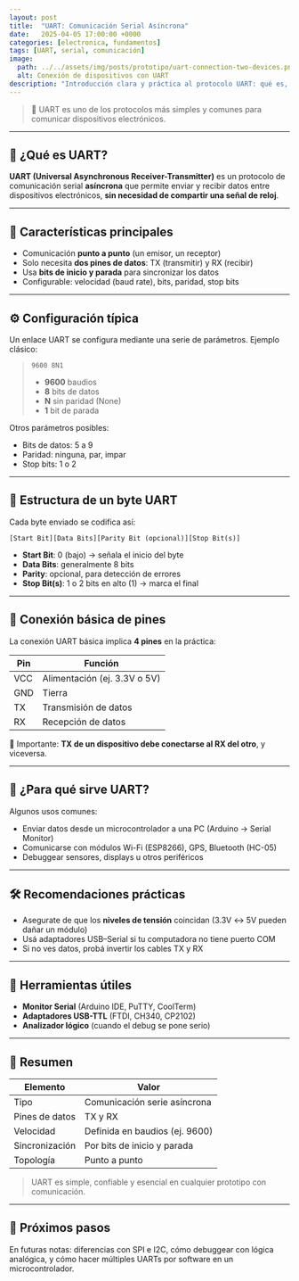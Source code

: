 ```yaml
---
layout: post
title:  "UART: Comunicación Serial Asíncrona"
date:   2025-04-05 17:00:00 +0000
categories: [electronica, fundamentos]
tags: [UART, serial, comunicación]
image:
  path: ../../assets/img/posts/prototipo/uart-connection-two-devices.png
  alt: Conexión de dispositivos con UART 
description: "Introducción clara y práctica al protocolo UART: qué es, cómo funciona la comunicación serial asíncrona, configuración típica, estructura de los datos, conexión de pines y recomendaciones para usar UART en proyectos electrónicos."
---
```


> 📡 UART es uno de los protocolos más simples y comunes para comunicar dispositivos electrónicos.

---

## 🔧 ¿Qué es UART?

**UART (Universal Asynchronous Receiver-Transmitter)** es un protocolo de comunicación serial **asíncrona** que permite enviar y recibir datos entre dispositivos electrónicos, **sin necesidad de compartir una señal de reloj**.

---

## 📌 Características principales

- Comunicación **punto a punto** (un emisor, un receptor)
- Solo necesita **dos pines de datos**: TX (transmitir) y RX (recibir)
- Usa **bits de inicio y parada** para sincronizar los datos
- Configurable: velocidad (baud rate), bits, paridad, stop bits

---

## ⚙️ Configuración típica

Un enlace UART se configura mediante una serie de parámetros. Ejemplo clásico:

> `9600 8N1`  
> - **9600** baudios  
> - **8** bits de datos  
> - **N** sin paridad (None)  
> - **1** bit de parada  

Otros parámetros posibles:
- Bits de datos: 5 a 9
- Paridad: ninguna, par, impar
- Stop bits: 1 o 2

---

## 🔄 Estructura de un byte UART

Cada byte enviado se codifica así:

```
[Start Bit][Data Bits][Parity Bit (opcional)][Stop Bit(s)]
```


- **Start Bit**: 0 (bajo) → señala el inicio del byte
- **Data Bits**: generalmente 8 bits
- **Parity**: opcional, para detección de errores
- **Stop Bit(s)**: 1 o 2 bits en alto (1) → marca el final

---

## 🧷 Conexión básica de pines

La conexión UART básica implica **4 pines** en la práctica:

| Pin | Función                      |
| --- | ---------------------------- |
| VCC | Alimentación (ej. 3.3V o 5V) |
| GND | Tierra                       |
| TX  | Transmisión de datos         |
| RX  | Recepción de datos           |

📌 Importante: **TX de un dispositivo debe conectarse al RX del otro**, y viceversa.

---

## 🧪 ¿Para qué sirve UART?

Algunos usos comunes:

- Enviar datos desde un microcontrolador a una PC (Arduino → Serial Monitor)
- Comunicarse con módulos Wi-Fi (ESP8266), GPS, Bluetooth (HC-05)
- Debuggear sensores, displays u otros periféricos

---

## 🛠️ Recomendaciones prácticas

- Asegurate de que los **niveles de tensión** coincidan (3.3V ↔ 5V pueden dañar un módulo)
- Usá adaptadores USB–Serial si tu computadora no tiene puerto COM
- Si no ves datos, probá invertir los cables TX y RX

---

## 🧰 Herramientas útiles

- **Monitor Serial** (Arduino IDE, PuTTY, CoolTerm)
- **Adaptadores USB-TTL** (FTDI, CH340, CP2102)
- **Analizador lógico** (cuando el debug se pone serio)

---

## 🧠 Resumen

| Elemento       | Valor                          |
| -------------- | ------------------------------ |
| Tipo           | Comunicación serie asíncrona   |
| Pines de datos | TX y RX                        |
| Velocidad      | Definida en baudios (ej. 9600) |
| Sincronización | Por bits de inicio y parada    |
| Topología      | Punto a punto                  |

> UART es simple, confiable y esencial en cualquier prototipo con comunicación.

---

## 📝 Próximos pasos

En futuras notas: diferencias con SPI e I2C, cómo debuggear con lógica analógica, y cómo hacer múltiples UARTs por software en un microcontrolador.

